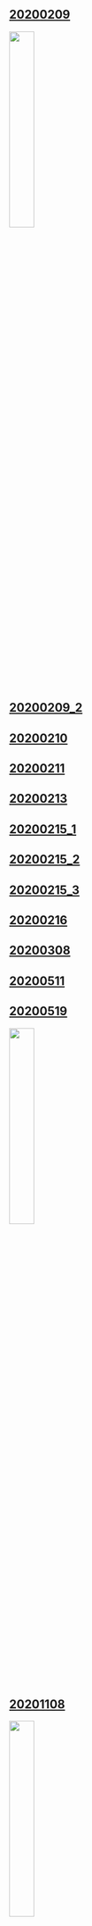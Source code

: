 <h2><a href="/works/20200209/README.md">20200209</a></h2>
<img src="./works/20200209/img/whites_in_dark.png" width="30%">
<h2><a href="/works/20200209_2/README.md">20200209_2</a></h2>
<h2><a href="/works/20200210/README.md">20200210</a></h2>
<h2><a href="/works/20200211/README.md">20200211</a></h2>
<h2><a href="/works/20200213/README.md">20200213</a></h2>
<h2><a href="/works/20200215_1/README.md">20200215_1</a></h2>
<h2><a href="/works/20200215_2/README.md">20200215_2</a></h2>
<h2><a href="/works/20200215_3/README.md">20200215_3</a></h2>
<h2><a href="/works/20200216/README.md">20200216</a></h2>
<h2><a href="/works/20200308/README.md">20200308</a></h2>
<h2><a href="/works/20200511/README.md">20200511</a></h2>
<h2><a href="/works/20200519/README.md">20200519</a></h2>
<img src="./works/20200519/img/image01.png" width="30%">
<h2><a href="/works/20201108/README.md">20201108</a></h2>
<img src="./works/20201108/img/image_01.png" width="30%">
<h2><a href="/works/20201110/README.md">20201110</a></h2>
<img src="./works/20201110/img/image_01.png" width="30%">
<h2><a href="/works/20210410/README.md">20210410</a></h2>
<h2><a href="/works/20210415/README.md">20210415</a></h2>
<h2><a href="/works/20210416/README.md">20210416</a></h2>
<h2><a href="/works/20210417/README.md">20210417</a></h2>
<h2><a href="/works/20210418/README.md">20210418</a></h2>
<h2><a href="/works/20210420/README.md">20210420</a></h2>
<h2><a href="/works/20210422/README.md">20210422</a></h2>
<h2><a href="/works/20210425/README.md">20210425</a></h2>
<h2><a href="/works/20210429_1/README.md">20210429_1</a></h2>
<h2><a href="/works/20210429_2/README.md">20210429_2</a></h2>
<h2><a href="/works/20210715/README.md">20210715</a></h2>
<h2><a href="/works/20210717/README.md">20210717</a></h2>
<h2><a href="/works/20210724/README.md">20210724</a></h2>
<h2><a href="/works/20210726/README.md">20210726</a></h2>
<h2><a href="/works/20210727/README.md">20210727</a></h2>
<h2><a href="/works/20210731/README.md">20210731</a></h2>
<h2><a href="/works/20210801_1/README.md">20210801_1</a></h2>
<h2><a href="/works/20210801_2/README.md">20210801_2</a></h2>
<h2><a href="/works/20210802_2/README.md">20210802_2</a></h2>
<h2><a href="/works/20210805/README.md">20210805</a></h2>
<h2><a href="/works/20210806/README.md">20210806</a></h2>
<h2><a href="/works/20210807_1/README.md">20210807_1</a></h2>
<h2><a href="/works/20210807_2/README.md">20210807_2</a></h2>
<h2><a href="/works/20210808_1/README.md">20210808_1</a></h2>
<h2><a href="/works/20210808_2/README.md">20210808_2</a></h2>
<h2><a href="/works/20210809/README.md">20210809</a></h2>
<h2><a href="/works/20210809_2/README.md">20210809_2</a></h2>
<h2><a href="/works/20210810/README.md">20210810</a></h2>
<h2><a href="/works/20210811/README.md">20210811</a></h2>
<h2><a href="/works/20210814/README.md">20210814</a></h2>
<h2><a href="/works/20210815/README.md">20210815</a></h2>
<h2><a href="/works/20210816/README.md">20210816</a></h2>
<h2><a href="/works/20210817/README.md">20210817</a></h2>
<h2><a href="/works/20210819/README.md">20210819</a></h2>
<h2><a href="/works/20210821/README.md">20210821</a></h2>
<h2><a href="/works/20210822/README.md">20210822</a></h2>
<h2><a href="/works/20210822_2/README.md">20210822_2</a></h2>
<h2><a href="/works/20210823/README.md">20210823</a></h2>
<h2><a href="/works/20210826/README.md">20210826</a></h2>
<h2><a href="/works/20210826_2/README.md">20210826_2</a></h2>
<h2><a href="/works/20210902/README.md">20210902</a></h2>
<h2><a href="/works/20210902_2/README.md">20210902_2</a></h2>
<h2><a href="/works/20211105/README.md">20211105</a></h2>
<h2><a href="/works/20211105_2/README.md">20211105_2</a></h2>
<h2><a href="/works/20211106/README.md">20211106</a></h2>
<h2><a href="/works/20211106_2/README.md">20211106_2</a></h2>
<h2><a href="/works/20211108/README.md">20211108</a></h2>
<h2><a href="/works/20211109/README.md">20211109</a></h2>
<h2><a href="/works/20211109_2/README.md">20211109_2</a></h2>
<h2><a href="/works/20211109_3/README.md">20211109_3</a></h2>
<h2><a href="/works/20211110/README.md">20211110</a></h2>
<h2><a href="/works/20211111/README.md">20211111</a></h2>
<h2><a href="/works/20211113/README.md">20211113</a></h2>
<h2><a href="/works/20211113_2/README.md">20211113_2</a></h2>
<img src="./works/20211113_2/img/image01.png" width="30%">
<h2><a href="/works/20211114/README.md">20211114</a></h2>
<img src="./works/20211114/img/image01.png" width="30%">
<h2><a href="/works/20211114_2/README.md">20211114_2</a></h2>
<img src="./works/20211114_2/img/image01.png" width="30%">
<h2><a href="/works/20211114_3/README.md">20211114_3</a></h2>
<img src="./works/20211114_3/img/image02.png" width="30%">
<img src="./works/20211114_3/img/image03.png" width="30%">
<img src="./works/20211114_3/img/image01.png" width="30%">
<h2><a href="/works/20211115/README.md">20211115</a></h2>
<img src="./works/20211115/img/image01.png" width="30%">
<h2><a href="/works/libraries/README.md">libraries</a></h2>
<h2><a href="/works/seasonal_paper_color/README.md">seasonal_paper_color</a></h2>
<h2><a href="/works/template/README.md">template</a></h2>

